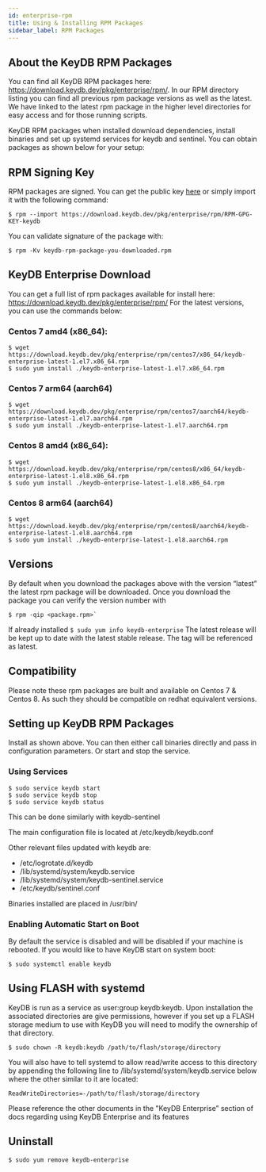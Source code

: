 ```yaml
---
id: enterprise-rpm
title: Using & Installing RPM Packages
sidebar_label: RPM Packages
---
```




## About the KeyDB RPM Packages

You can find all KeyDB RPM packages here: https://download.keydb.dev/pkg/enterprise/rpm/. In our RPM directory listing you can find all previous rpm package versions as well as the latest. We have linked to the latest rpm package in the higher level directories for easy access and for those running scripts. 

KeyDB RPM packages when installed download dependencies, install binaries and set up systemd services for keydb and sentinel. You can obtain packages as shown below for your setup:

## RPM Signing Key

RPM packages are signed. You can get the public key [here](https://download.keydb.dev/pkg/enterprise/rpm/) or simply import it with the following command:
```
$ rpm --import https://download.keydb.dev/pkg/enterprise/rpm/RPM-GPG-KEY-keydb
```
You can validate signature of the package with:
```
$ rpm -Kv keydb-rpm-package-you-downloaded.rpm
```

## KeyDB Enterprise Download

You can get a full list of rpm packages available for install here: https://download.keydb.dev/pkg/enterprise/rpm/ For the latest versions, you can use the commands below:

### Centos 7 amd4 (x86_64):
```
$ wget https://download.keydb.dev/pkg/enterprise/rpm/centos7/x86_64/keydb-enterprise-latest-1.el7.x86_64.rpm
$ sudo yum install ./keydb-enterprise-latest-1.el7.x86_64.rpm
```
### Centos 7 arm64 (aarch64)
```
$ wget https://download.keydb.dev/pkg/enterprise/rpm/centos7/aarch64/keydb-enterprise-latest-1.el7.aarch64.rpm
$ sudo yum install ./keydb-enterprise-latest-1.el7.aarch64.rpm
```

### Centos 8 amd4 (x86_64):
```
$ wget https://download.keydb.dev/pkg/enterprise/rpm/centos8/x86_64/keydb-enterprise-latest-1.el8.x86_64.rpm
$ sudo yum install ./keydb-enterprise-latest-1.el8.x86_64.rpm
```
### Centos 8 arm64 (aarch64)
```
$ wget https://download.keydb.dev/pkg/enterprise/rpm/centos8/aarch64/keydb-enterprise-latest-1.el8.aarch64.rpm
$ sudo yum install ./keydb-enterprise-latest-1.el8.aarch64.rpm
```

## Versions
By default when you download the packages above with the version “latest” the latest rpm package will be downloaded. Once you download the package you can verify the version number with 
```
$ rpm -qip <package.rpm>` 
```
If already installed `$ sudo yum info keydb-enterprise`
The latest release will be kept up to date with the latest stable release. The tag will be referenced as latest.

## Compatibility
Please note these rpm packages are built and available on Centos 7 & Centos 8. As such they should be compatible on redhat equivalent versions.

## Setting up KeyDB RPM Packages
Install as shown above. You can then either call binaries directly and pass in configuration parameters. Or start and stop the service.

### Using Services

```
$ sudo service keydb start
$ sudo service keydb stop
$ sudo service keydb status
```
This can be done similarly with keydb-sentinel

The main configuration file is located at /etc/keydb/keydb.conf

Other relevant files updated with keydb are:
* /etc/logrotate.d/keydb
* /lib/systemd/system/keydb.service
* /lib/systemd/system/keydb-sentinel.service
* /etc/keydb/sentinel.conf

Binaries installed are placed in /usr/bin/

### Enabling Automatic Start on Boot
By default the service is disabled and will be disabled if your machine is rebooted. If you would like to have KeyDB start on system boot:
```
$ sudo systemctl enable keydb
```

## Using FLASH with systemd
KeyDB is run as a service as user:group keydb:keydb. Upon installation the associated directories are give permissions, however if you set up a FLASH storage medium to use with KeyDB you will need to modify the ownership of that directory.
```
$ sudo chown -R keydb:keydb /path/to/flash/storage/directory
```
You will also have to tell systemd to allow read/write access to this directory by appending the following line to /lib/systemd/system/keydb.service below where the other similar to it are located:
```
ReadWriteDirectories=-/path/to/flash/storage/directory
```

Please reference the other documents in the "KeyDB Enterprise” section of docs regarding using KeyDB Enterprise and its features

## Uninstall

```
$ sudo yum remove keydb-enterprise
```


